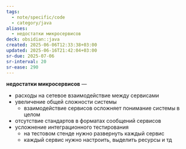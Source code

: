 ```yaml
---
tags:
  - note/specific/code
  - category/java
aliases:
  - недостатки микросервисов
deck: obsidian::java
created: 2025-06-06T12:33:38+03:00
updated: 2025-06-16T21:42:04+03:00
sr-due: 2025-07-06
sr-interval: 20
sr-ease: 290
---
```


**недостатки микросервисов**
—
- расходы на сетевое взаимодействие между сервисами
- увеличение общей сложности системы
	- взаимодействие сервисов осложняет понимание системы в целом
- отсутствие стандартов в форматах сообщений сервисов
- усложнение интеграционного тестирования
	- на тестовом стенде нужно развернуть каждый сервис
	- каждый сервис нужно настроить, выделить ресурсы и тд
